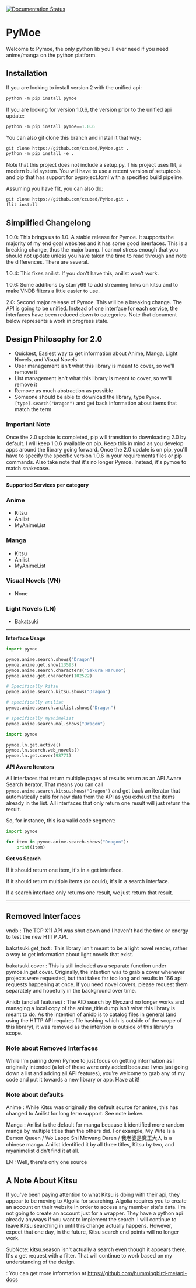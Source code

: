 [![Documentation Status](https://readthedocs.org/projects/pymoe/badge/?version=latest)](http://pymoe.readthedocs.io/en/latest/?badge=latest)
# PyMoe
Welcome to Pymoe, the only python lib you'll ever need if you need anime/manga on the python platform.

## Installation
If you are looking to install version 2 with the unified api:
```python
python -m pip install pymoe
```

If you are looking for version 1.0.6, the version prior to the unified api update:
```python
python -m pip install pymoe==1.0.6
```

You can also git clone this branch and install it that way:
```python
git clone https://github.com/ccubed/PyMoe.git .
python -m pip install -e .
```

Note that this project does not include a setup.py. This project uses flit, a modern build system. You will have to use a recent version of setuptools and pip that has support for pyproject.toml with a specified build pipeline. 

Assuming you have flit, you can also do:
```python
git clone https://github.com/ccubed/PyMoe.git .
flit install
```

## Simplified Changelong

1.0.0:
This brings us to 1.0. A stable release for Pymoe. It supports the majority of my end goal websites and it has some good interfaces. This is a breaking change, thus the major bump. I cannot stress enough that you should not update unless you have taken the time to read through and note the differences. There are several.

1.0.4:
This fixes anilist. If you don't have this, anilist won't work.

1.0.6:
Some additions by starry69 to add streaming links on kitsu and to make VNDB filters a little easier to use.

2.0:
Second major release of Pymoe. This will be a breaking change. The API is going to be unified. Instead of one interface for each service, the interfaces have been reduced down to categories. Note that document below represents a work in progress state.

## Design Philosophy for 2.0
- Quickest, Easiest way to get information about Anime, Manga, Light Novels, and Visual Novels
- User management isn't what this library is meant to cover, so we'll remove it
- List management isn't what this library is meant to cover, so we'll remove it
- Remove as much abstraction as possible
- Someone should be able to download the library, type `Pymoe.[type].search("Dragon")` and get back information about items that match the term 

### Important Note
Once the 2.0 update is completed, pip will transition to downloading 2.0 by default. I will keep 1.0.6 available on pip. Keep this in mind as you develop apps around the library going forward. Once the 2.0 update is on pip, you'll have to specify the specific version 1.0.6 in your requirements files or pip commands. Also take note that it's no longer Pymoe. Instead, it's pymoe to match snakecase.

---

**Supported Services per category**
### Anime
- Kitsu
- Anilist
- MyAnimeList

### Manga
- Kitsu
- Anilist
- MyAnimeList

### Visual Novels (VN)
- None

### Light Novels (LN)
- Bakatsuki

--- 

**Interface Usage**
```python
import pymoe

pymoe.anime.search.shows("Dragon")
pymoe.anime.get.show(13593)
pymoe.anime.search.characters("Sakura Haruno")
pymoe.anime.get.character(102522)

# Specifically kitsu
pymoe.anime.search.kitsu.shows("Dragon")

# specifically anilist
pymoe.anime.search.anilist.shows("Dragon")

# specifically myanimelist
pymoe.anime.search.mal.shows("Dragon")
```

```python
import pymoe

pymoe.ln.get.active()
pymoe.ln.search.web_novels()
pymoe.ln.get.cover(98771)
```

**API Aware Iterators**

All interfaces that return multiple pages of results return as an API Aware Search Iterator. That means you can call `pymoe.anime.search.kitsu.shows("Dragon")` and get back an iterator that automatically calls for new data from the API as you exhaust the items already in the list. All interfaces that only return one result will just return the result. 

So, for instance, this is a valid code segment:
```python
import pymoe

for item in pymoe.anime.search.shows("Dragon"):
    print(item)
```

**Get vs Search**

If it should return one item, it's in a get interface.

If it should return multiple items (or could), it's in a search interface.

If a search interface only returns one result, we just return that result. 

---

## Removed Interfaces
vndb
: The TCP X11 API was shut down and I haven't had the time or energy to test the new HTTP API.

bakatsuki.get_text
: This library isn't meant to be a light novel reader, rather a way to get information about light novels that exist.

bakatsuki.cover
: This is still included as a separate function under pymoe.ln.get.cover. Originally, the intention was to grab a cover whenever projects were requested, but that takes far too long and results in 166 api requests happening at once. If you need novel covers, please request them separately and hopefully in the background over time.

Anidb (and all features)
: The AID search by Elyozard no longer works and managing a local copy of the anime_title dump isn't what this library is meant to do. As the intention of anidb is to catalog files in general (and using the HTTP API requires file hashing which is outside of the scope of this library), it was removed as the intention is outside of this library's scope.

### Note about Removed Interfaces
While I'm pairing down Pymoe to just focus on getting information as I originally intended (a lot of these were only added because I was just going down a list and adding all API features), you're welcome to grab any of my code and put it towards a new library or app. Have at it!

### Note about defaults
Anime
: While Kitsu was originally the default source for anime, this has changed to Anilist for long term support. See note below.

Manga
: Anilist is the default for manga because it identified more random manga by multiple titles than the others did. For example, My Wife Is a Demon Queen / Wo Laopo Shi Mowang Daren / 我老婆是魔王大人 is a chinese manga. Anilist identified it by all three titles, Kitsu by two, and myanimelist didn't find it at all.

LN
: Well, there's only one source

## A Note About Kitsu
If you've been paying attention to what Kitsu is doing with their api, they appear to be moving to Algolia for searching. Algolia requires you to create an account on their website in order to access any member site's data. I'm not going to create an account just for a wrapper. They have a python api already anyways if you want to implement the search. I will continue to leave Kitsu searching in until this change actually happens. However, expect that one day, in the future, Kitsu search end points will no longer work.

SubNote: kitsu.season isn't actually a search even though it appears there. It's a get request with a filter. That will continue to work based on my understanding of the design. 

: You can get more information at https://github.com/hummingbird-me/api-docs
